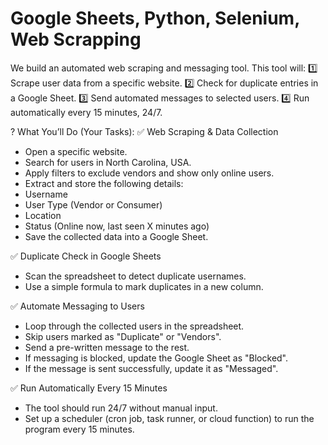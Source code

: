 # Google Sheets, Python, Selenium, Web Scrapping
We build an automated web scraping and messaging tool. This tool will:
1️⃣ Scrape user data from a specific website.
2️⃣ Check for duplicate entries in a Google Sheet.
3️⃣ Send automated messages to selected users.
4️⃣ Run automatically every 15 minutes, 24/7.


? What You’ll Do (Your Tasks):
✅ Web Scraping & Data Collection
- Open a specific website.
- Search for users in North Carolina, USA.
- Apply filters to exclude vendors and show only online users.
- Extract and store the following details:
- Username
- User Type (Vendor or Consumer)
- Location
- Status (Online now, last seen X minutes ago)
- Save the collected data into a Google Sheet.

✅ Duplicate Check in Google Sheets
- Scan the spreadsheet to detect duplicate usernames.
- Use a simple formula to mark duplicates in a new column.

✅ Automate Messaging to Users
- Loop through the collected users in the spreadsheet.
- Skip users marked as "Duplicate" or "Vendors".
- Send a pre-written message to the rest.
- If messaging is blocked, update the Google Sheet as "Blocked".
- If the message is sent successfully, update it as "Messaged".

✅ Run Automatically Every 15 Minutes
- The tool should run 24/7 without manual input.
- Set up a scheduler (cron job, task runner, or cloud function) to run the program every 15 minutes.
